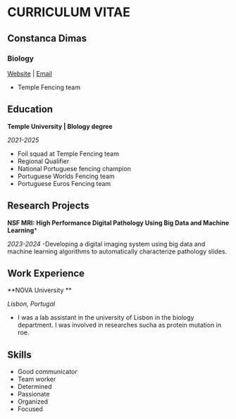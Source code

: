 # **CURRICULUM VITAE**
## **Constanca Dimas**
### **Biology**
[Website](https://owlsports.com/sports/womens-fencing/roster/constan%C3%A7a-dimas/16714) | [Email](tuo89612@temple.edu)
- Temple Fencing team


## Education
**Temple University | BIology degree**

*2021-2025*
- Foil squad at Temple Fencing team
- Regional Qualifier
- National Portuguese fencing champion
- Portuguese Worlds Fencing team
- Portuguese Euros Fencing team

## Research Projects
**NSF MRI: High Performance Digital Pathology Using Big Data and Machine Learning***

*2023-2024*
-Developing a digital imaging system using big data and machine learning algorithms to automatically characterize pathology slides.



## Work Experience																			

**NOVA University ** 

*Lisbon, Portugal*
-	I was a lab assistant in the university of Lisbon in the biology department. I was involved in researches sucha as   protein mutation in roe.

      

## Skills

- Good communicator
- Team worker
- Determined
- Passionate
- Organized
- Focused
